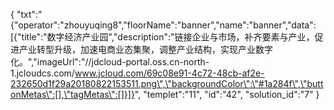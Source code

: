 {
	"txt":"{\"operator\":\"zhouyuqing8\",\"floorName\":\"banner\",\"name\":\"banner\",\"data\":[{\"title\":\"数字经济产业园\",\"description\":\"链接企业与市场，补齐要素与产业，促进产业转型升级，加速电商业态集聚，调整产业结构，实现产业数字化。\",\"imageUrl\":\"//jdcloud-portal.oss.cn-north-1.jcloudcs.com/www.jcloud.com/69c08e91-4c72-48cb-af2e-232650d1f29a20180822153511.png\",\"backgroundColor\":\"#1a284f\",\"buttonMetas\":[],\"tagMetas\":[]}]}",
	"templet":"11",
	"id":"42",
	"solution_id":"7"
}